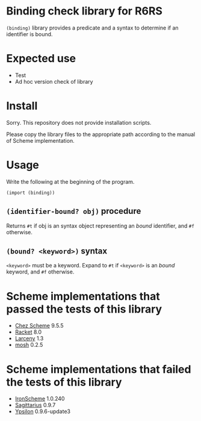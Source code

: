 # Binding check library for R6RS

`(binding)` library provides a predicate and a syntax to determine if an identifier is bound. 

# Expected use

- Test
- Ad hoc version check of library

# Install

Sorry.
This repository does not provide installation scripts.

Please copy the library files to the appropriate path according to the manual of Scheme implementation.

# Usage

Write the following at the beginning of the program.

```
(import (binding))
```

## `(identifier-bound? obj)` procedure

Returns `#t` if obj is an syntax object representing an *bound* identifier, and `#f` otherwise.

## `(bound? <keyword>)` syntax

`<keyword>` must be a keyword.
Expand to `#t` if `<keyword>` is an *bound* keyword, and `#f` otherwise.

# Scheme implementations that passed the tests of this library

- [Chez Scheme](https://cisco.github.io/ChezScheme/) 9.5.5
- [Racket](https://racket-lang.org/) 8.0
- [Larceny](http://www.larcenists.org/) 1.3
- [mosh](http://mosh.monaos.org/files/doc/text/About-txt.html) 0.2.5

# Scheme implementations that failed the tests of this library

- [IronScheme](https://github.com/IronScheme/IronScheme) 1.0.240
- [Sagittarius](https://bitbucket.org/ktakashi/sagittarius-scheme/wiki/Home) 0.9.7
- [Ypsilon](http://www.littlewingpinball.com/doc/ja/ypsilon/index.html) 0.9.6-update3
